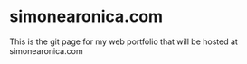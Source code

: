 # simonearonica.com

This is the git page for my web portfolio that will be hosted at simonearonica.com